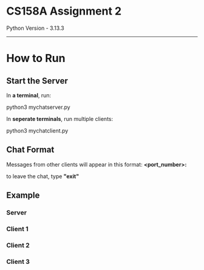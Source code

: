 # CS158A Assignment 2

Python Version - 3.13.3

---

# How to Run

## Start the Server

In **a terminal**, run:

python3 mychatserver.py

In **seperate terminals**, run multiple clients:

python3 mychatclient.py

## Chat Format

Messages from other clients will appear in this format:
**<port_number>: <message>**

to leave the chat, type **"exit"**

## Example

### Server

### Client 1

### Client 2

### Client 3
